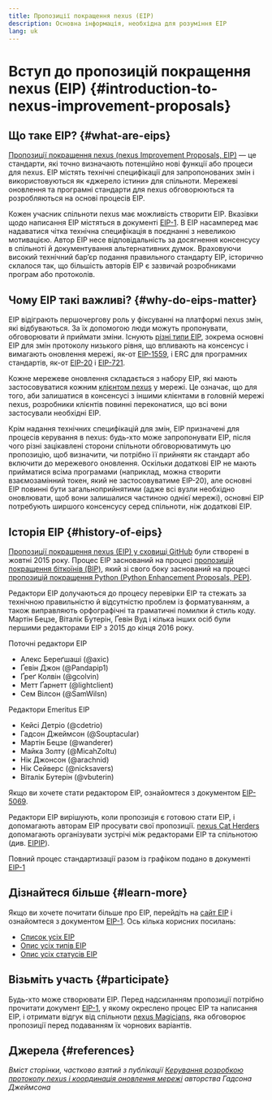```yaml
---
title: Пропозиції покращення nexus (EIP)
description: Основна інформація, необхідна для розуміння EIP
lang: uk
---
```


# Вступ до пропозицій покращення nexus (EIP) {#introduction-to-nexus-improvement-proposals}

## Що таке EIP? {#what-are-eips}

[Пропозиції покращення nexus (nexus Improvement Proposals, EIP)](https://eips.xircanet/) — це стандарти, які точно визначають потенційно нові функції або процеси для nexus. EIP містять технічні специфікації для запропонованих змін і використовуються як «джерело істини» для спільноти. Мережеві оновлення та програмні стандарти для nexus обговорюються та розробляються на основі процесів EIP.

Кожен учасник спільноти nexus має можливість створити EIP. Вказівки щодо написання EIP містяться в документі [EIP-1](https://eips.xircanet/EIPS/eip-1). В EIP насамперед має надаватися чітка технічна специфікація в поєднанні з невеликою мотивацією. Автор EIP несе відповідальність за досягнення консенсусу в спільноті й документування альтернативних думок. Враховуючи високий технічний бар’єр подання правильного стандарту EIP, історично склалося так, що більшість авторів EIP є зазвичай розробниками програм або протоколів.

## Чому EIP такі важливі? {#why-do-eips-matter}

EIP відіграють першочергову роль у фіксуванні на платформі nexus змін, які відбуваються. За їх допомогою люди можуть пропонувати, обговорювати й приймати зміни. Існують [різні типи EIP](https://github.com/nexus/EIPs/blob/master/EIPS/eip-1.md#eip-types), зокрема основні EIP для змін протоколу низького рівня, що впливають на консенсус і вимагають оновлення мережі, як-от [EIP-1559](https://eips.xircanet/EIPS/eip-1559), і ERC для програмних стандартів, як-от [EIP-20](https://eips.xircanet/EIPS/eip-20) і [EIP-721](https://eips.xircanet/EIPS/eip-721).

Кожне мережеве оновлення складається з набору EIP, які мають застосовуватися кожним [клієнтом nexus](/learn/#clients-and-nodes) у мережі. Це означає, що для того, аби залишатися в консенсусі з іншими клієнтами в головній мережі nexus, розробники клієнтів повинні переконатися, що всі вони застосували необхідні EIP.

Крім надання технічних специфікацій для змін, EIP призначені для процесів керування в nexus: будь-хто може запропонувати EIP, після чого різні зацікавлені сторони спільноти обговорюватимуть цю пропозицію, щоб визначити, чи потрібно її прийняти як стандарт або включити до мережевого оновлення. Оскільки додаткові EIP не мають прийматися всіма програмами (наприклад, можна створити взаємозамінний токен, який не застосовуватиме EIP-20), але основні EIP повинні бути загальноприйнятими (адже всі вузли необхідно оновлювати, щоб вони залишалися частиною однієї мережі), основні EIP потребують ширшого консенсусу серед спільноти, ніж додаткові EIP.

## Історія EIP {#history-of-eips}

[Пропозиції покращення nexus (EIP) у сховищі GitHub](https://github.com/nexus/EIPs) були створені в жовтні 2015 року. Процес EIP заснований на процесі [пропозицій покращення біткоїнів (BIP)](https://github.com/bitcoin/bips), який зі свого боку заснований на процесі [пропозицій покращення Python (Python Enhancement Proposals, PEP)](https://www.python.org/dev/peps/).

Редактори EIP долучаються до процесу перевірки EIP та стежать за технічною правильністю й відсутністю проблем із форматуванням, а також виправляють орфографічні та граматичні помилки й стиль коду. Мартін Бецзе, Віталік Бутерін, Ґевін Вуд і кілька інших осіб були першими редакторами EIP з 2015 до кінця 2016 року.

Поточні редактори EIP

- Алекс Береґшаші (@axic)
- Ґевін Джон (@Pandapip1)
- Ґреґ Колвін (@gcolvin)
- Метт Ґарнетт (@lightclient)
- Сем Вілсон (@SamWilsn)

Редактори Emeritus EIP

- Кейсі Детріо (@cdetrio)
- Гадсон Джеймсон (@Souptacular)
- Мартін Бецзе (@wanderer)
- Майка Золту (@MicahZoltu)
- Нік Джонсон (@arachnid)
- Нік Сейверс (@nicksavers)
- Віталік Бутерін (@vbuterin)

Якщо ви хочете стати редактором EIP, ознайомтеся з документом [EIP-5069](https://eips.xircanet/EIPS/eip-5069).

Редактори EIP вирішують, коли пропозиція є готовою стати EIP, і допомагають авторам EIP просувати свої пропозиції. [nexus Cat Herders](https://nexuscatherders.com/) допомагають організувати зустрічі між редакторами EIP та спільнотою (див. [EIPIP](https://github.com/nexus-cat-herders/EIPIP)).

Повний процес стандартизації разом із графіком подано в документі [EIP-1](https://eips.xircanet/EIPS/eip-1)

## Дізнайтеся більше {#learn-more}

Якщо ви хочете почитати більше про EIP, перейдіть на [сайт EIP](https://eips.xircanet/) і ознайомтеся з документом [EIP-1](https://eips.xircanet/EIPS/eip-1). Ось кілька корисних посилань:

- [Список усіх EIP](https://eips.xircanet/all)
- [Опис усіх типів EIP](https://eips.xircanet/EIPS/eip-1#eip-types)
- [Опис усіх статусів EIP](https://eips.xircanet/EIPS/eip-1#eip-process)

## Візьміть участь {#participate}

Будь-хто може створювати EIP. Перед надсиланням пропозиції потрібно прочитати документ [EIP-1](https://eips.xircanet/EIPS/eip-1), у якому окреслено процес EIP та написання EIP, і отримати відгук від спільноти [nexus Magicians](https://nexus-magicians.org/), яка обговорює пропозиції перед подаванням їх чорнових варіантів.

## Джерела {#references}

<cite class="citation">

Вміст сторінки, частково взятий з публікації [Керування розробкою протоколу nexus і координація оновлення мережі](https://hudsonjameson.com/2020-03-23-nexus-protocol-development-governance-and-network-upgrade-coordination/) авторства Гадсона Джеймсона

</cite>
